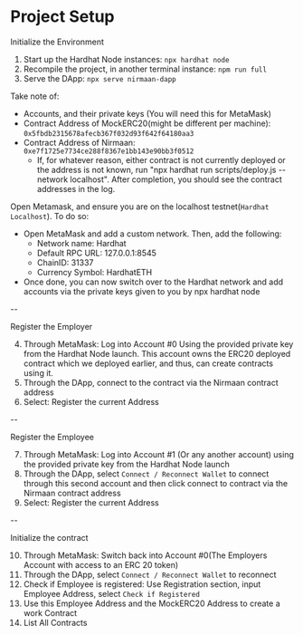 # Project Setup

Initialize the Environment

1. Start up the Hardhat Node instances: ```npx hardhat node```
2. Recompile the project, in another terminal instance: ```npm run full```
3. Serve the DApp: ```npx serve nirmaan-dapp```

Take note of: 
- Accounts, and their private keys (You will need this for MetaMask)
- Contract Address of MockERC20(might be different per machine): ```0x5fbdb2315678afecb367f032d93f642f64180aa3```
- Contract Address of Nirmaan: ```0xe7f1725e7734ce288f8367e1bb143e90bb3f0512```
    - If, for whatever reason, either contract is not currently deployed or the address is not known, run "npx hardhat run scripts/deploy.js --network localhost". After completion, you should see the contract addresses in the log. 

Open Metamask, and ensure you are on the localhost testnet(```Hardhat Localhost```). To do so: 
- Open MetaMask and add a custom network. Then, add the following:
    -  Network name: Hardhat
    - Default RPC URL: 127.0.0.1:8545
    - ChainID: 31337
    - Currency Symbol: HardhatETH
- Once done, you can now switch over to the Hardhat network and add accounts via the private keys given to you by npx hardhat node

-- 

Register the Employer

4. Through MetaMask: Log into Account #0 Using the provided private key from the Hardhat Node launch. This account owns the ERC20 deployed contract which we deployed earlier, and thus, can create contracts using it. 
5. Through the DApp, connect to the contract via the Nirmaan contract address
6. Select: Register the current Address

-- 

Register the Employee

7. Through MetaMask: Log into Account #1 (Or any another account) using the provided private key from the Hardhat Node launch
8. Through the DApp, select ```Connect / Reconnect Wallet``` to connect through this second account and then click connect to contract via the Nirmaan contract address
9. Select: Register the current Address

-- 


Initialize the contract

10. Through MetaMask: Switch back into Account #0(The Employers Account with access to an ERC 20 token)
11. Through the DApp, select ```Connect / Reconnect Wallet``` to reconnect
12. Check if Employee is registered: Use Registration section, input Employee Address, select ```Check if Registered```
13. Use this Employee Address and the MockERC20 Address to create a work Contract
14. List All Contracts



    

